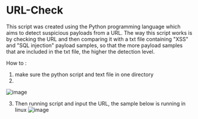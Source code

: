 # URL-Check

This script was created using the Python programming language which aims to detect suspicious payloads from a URL. The way this script works is by checking the URL and then comparing it with a txt file containing "XSS" and "SQL injection" payload samples, so that the more payload samples that are included in the txt file, the higher the detection level.

How to :

1. make sure the python script and text file in one directory
2. 
![image](https://github.com/Sugenkk/URL-Check/assets/65660865/55368576-10ac-45e1-88e9-fcbc07408a20)


3. Then running script and input the URL, the sample below is running in linux
![image](https://github.com/Sugenkk/URL-Check/assets/65660865/a66a82ad-89b1-4860-83d3-f162364044a9)
